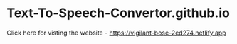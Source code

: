 # Text-To-Speech-Convertor.github.io
 Click here for visting the website -
 https://vigilant-bose-2ed274.netlify.app

